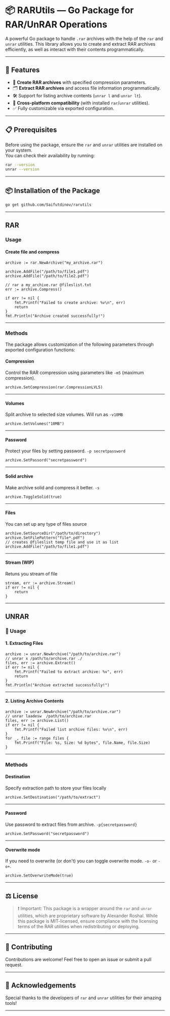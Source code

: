 # 📦 RARUtils — Go Package for RAR/UnRAR Operations

A powerful Go package to handle `.rar` archives with the help of the `rar` and `unrar` utilities. This library allows you to create and extract RAR archives efficiently, as well as interact with their contents programmatically.

---

## 🚀 Features

- 📁 **Create RAR archives** with specified compression parameters.
- 🗂️ **Extract RAR archives** and access file information programmatically.
- 🛠️ Support for listing archive contents (`unrar l` and `unrar lt`).
- 🔄 **Cross-platform compatibility** (with installed `rar`/`unrar` utilities).
- ✅ Fully customizable via exported configuration.

---

## 📋 Prerequisites

Before using the package, ensure the `rar` and `unrar` utilities are installed on your system.  
You can check their availability by running:

```bash
rar --version
unrar --version
```

---

## 📦 Installation of the Package
```bash
go get github.com/Saifutdinov/rarutils
```
---

## RAR

### Usage

#### Create file and compress

```golang
archive := rar.NewArchive("my_archive.rar")

archive.AddFile("/path/to/file1.pdf")
archive.AddFile("/path/to/file2.pdf")

// rar a my_archive.rar @fileslist.txt
err := archive.Compress()

if err != nil {
	fmt.Printf("Failed to create archive: %v\n", err)
	return
}
fmt.Println("Archive created successfully!")
```
---

### Methods

The package allows customization of the following parameters through exported configuration functions:

#### Compression

Control the RAR compression using parameters like `-m5` (maximum compression).

```golang
archive.SetCompression(rar.CompressionLVL5)
```
---

#### Volumes

Split archive to selected size volumes. Will run as `-v10MB`

```golang
archive.SetVolumes("10MB")
```
---

#### Password

Protect your files by setting password. `-p secretpassword`

```golang
archive.SetPassord("secretpassword")
```
---

#### Solid archive

Make archive solid and compress it better. `-s`

```golang
archive.ToggleSolid(true)
```
---

#### Files
You can set up any type of files source 
```golang
archive.SetSourceDir("/path/to/directory")
archive.SetFilePattern("file*.pdf")
// creates @fileslist temp file and use it as list
archive.AddFile("/path/to/file1.pdf")
```
---

#### Stream (WIP)

Retuns you stream of file

```golang
stream, err := archive.Stream()
if err != nil {
	return
}
```
---

## UNRAR

### 📖 Usage

#### 1. Extracting Files
```golang
archive := unrar.NewArchive("/path/to/archive.rar")
// unrar x /path/to/archive.rar ./
files, err := archive.Extract()
if err != nil {
	fmt.Printf("Failed to extract archive: %v", err)
	return
}
fmt.Println("Archive extracted successfully!")
```
---

#### 2. Listing Archive Contents
```golang
archive := unrar.NewArchive("/path/to/archive.rar")
// unrar laadesw  /path/to/archive.rar
files, err := archive.List()
if err != nil {
	fmt.Printf("Failed list archive files: %v\n", err)
}
for _, file := range files {
	fmt.Printf("File: %s, Size: %d bytes", file.Name, file.Size)
}
```
---

### Methods

####  Destination

Specify extraction path to store your files locally

```golang
archive.SetDestination("/path/to/extract")
```
---

####  Password

Use password to extract files from archive. `-p{secretpassword}`

```golang
archive.SetPassword("secretpassword")
```
---

####  Overwrite mode

If you need to overwrite (or don't) you can toggle overwrite mode. `-o-` or `-o+`.
 
```golang
archive.SetOverwriteMode(true)
```
---

## ⚖️ License

> ❗ Important:
> This package is a wrapper around the `rar` and `unrar` utilities, which are proprietary software by Alexander Roshal.
> While this package is MIT-licensed, ensure compliance with the licensing terms of the RAR utilities when redistributing or deploying.

---

## 💬 Contributing

Contributions are welcome! Feel free to open an issue or submit a pull request.

---

## 🌟 Acknowledgements

Special thanks to the developers of `rar` and `unrar` utilities for their amazing tools!

---
